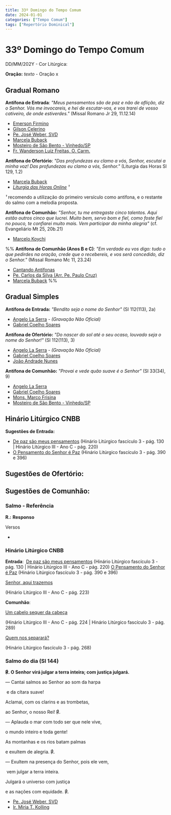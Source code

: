 ```yaml
---
title: 33º Domingo do Tempo Comum
date: 2024-01-01
categories: ["Tempo Comum"]
tags: ["Repertório Dominical"]
---
```

# 33º Domingo do Tempo Comum
DD/MM/202Y - Cor Litúrgica: 

**Oração:** _texto_ - Oração x

## Gradual Romano
**Antífona de Entrada**: _"Meus pensamentos são de paz e não de aflição, diz o Senhor. Vós me invocareis, e hei de escutar-vos, e vos trarei de vosso cativeiro, de onde estiverdes."_ (Missal Romano Jr 29, 11.12.14)

- [Emerson Firmino](https://youtu.be/1ERB_ELRd1w)
- [Gilson Celerino](https://youtu.be/MH9BLIGfbhU)
- [Pe. José Weber, SVD](https://youtu.be/y0mnyE8Krj4)
- [Marcela Buback](https://youtu.be/TanylMVMbPs)
- [Mosteiro de São Bento - Vinhedo/SP](https://youtu.be/sP2BUF9fcJw)
- [Fr. Wanderson Luiz Freitas, O. Carm.](https://youtu.be/WOnO2W9y_uw)

**Antífona de Ofertório**: _"Das profundezas eu clamo a vós, Senhor, escutai a minha voz! Das profundezas eu clamo a vós, Senhor."_ (Liturgia das Horas Sl 129, 1.2)

- [Marcela Buback](https://youtu.be/HCeuSjjnAA4)
- _[Liturgia das Horas Online](https://youtu.be/GkXPr8rwz3E) ¹_

_¹_ recomendo a utilização do primeiro versículo como antífona, e o restante do salmo com a melodia proposta. 

**Antífona de Comunhão:** *"Senhor, tu me entregaste cinco talentos. Aqui estão outros cinco que lucrei. Muito bem, servo bom e fiel, como foste fiel no pouco, te confiarei muito mais. Vem participar da minha alegria"* (cf. Evangeliário Mt 25, 20b.21)
- [Marcelo Koychi](https://youtu.be/7-9Y8DsLdZY?si=3zIitvSCYRxh_Hlw)

%% **Antífona de Comunhão (Anos B e C)**: _"Em verdade eu vos digo: tudo o que pedirdes na oração, crede que o recebereis, e vos será concedido, diz o Senhor."_ (Missal Romano Mc 11, 23.24)

- [Cantando Antífonas](https://youtu.be/Hv9d73vAdo4)
- [Pe. Carlos da Silva (Arr. Pe. Paulo Cruz)](https://youtu.be/BXw7CRQE_vs)
- [Marcela Buback](https://youtu.be/y8132Cx0M3k) %%  

## Gradual Simples
**Antífona de Entrada:** _"Bendito seja o nome do Senhor"_ (Sl 112(113), 2a)
- [Angelo La Serra](https://1drv.ms/u/s!AtE1n6ZIXolwkpl16zZDkqm2Pvblxg?e=TuiEMZ) - _(Gravação Não Oficial)_
- [Gabriel Coelho Soares](https://youtu.be/gG_E8_qkA2U)


**Antífona de Ofertório:**  _"Do nascer do sol até o seu ocaso, louvado seja o nome do Senhor!"_ (Sl 112(113), 3)
- [Angelo La Serra](https://1drv.ms/u/s!AtE1n6ZIXolwkpl0voswN22rJU62Hg?e=2LyKfP) - _(Gravação Não Oficial)_
- [Gabriel Coelho Soares](https://youtu.be/yKV8ovFxt24)
- [João Andrade Nunes](https://ocantonaliturgia.pt/obras/3148/Desde-o-nascer-ao-p%C3%B4r-do-Sol-J-A-Nunes)


**Antífona de Comunhão:** _"Provai e vede quão suave é o Senhor"_ (Sl 33(34), 9)
- [Angelo La Serra](https://www.instagram.com/tv/CRn_PC5ryTK/?utm_source=ig_web_copy_link)
- [Gabriel Coelho Soares](https://youtu.be/B3Yg4mUW-Js)
- [Mons. Marco Frisina](https://youtu.be/zOLzDPYhJnw)
- [Mosteiro de São Bento - Vinhedo/SP](https://youtu.be/PoTtHLrWqdY)


## Hinário Litúrgico CNBB
**Sugestões de Entrada:** 
- [De paz são meus pensamentos](https://youtu.be/AYno18juyfU)
  (Hinário Litúrgico fascículo 3 - pág. 130 | Hinário Litúrgico III - Ano C - pág. 220)
- [O Pensamento do Senhor é Paz](https://youtu.be/1fSWY9dYwQ8)
  (Hinário Litúrgico fascículo 3 - pág. 390 e 396)

**Sugestões de Ofertório:**
- 

**Sugestões de Comunhão:**
- 

### Salmo - Referência

**R.:** **Responso**

Versos

- 

### Hinário Litúrgico CNBB

**Entrada**: 
[De paz são meus pensamentos](https://youtu.be/AYno18juyfU)
(Hinário Litúrgico fascículo 3 - pág. 130 | Hinário Litúrgico III - Ano C - pág. 220)
[O Pensamento do Senhor é Paz](https://youtu.be/1fSWY9dYwQ8)
(Hinário Litúrgico fascículo 3 - pág. 390 e 396)


[Senhor, aqui trazemos](https://youtu.be/pBaQKaQWzJA)

(Hinário Litúrgico III - Ano C - pág. 223)

  

  

**Comunhão**:

[Um cabelo sequer da cabeça](https://youtu.be/fI6YIsfztng)

(Hinário Litúrgico III - Ano C - pág. 224 | Hinário Litúrgico fascículo 3 - pág. 289)

[Quem nos separará?](https://youtu.be/l0toFe11zEY)

(Hinário Litúrgico fascículo 3 - pág. 268)

  

### Salmo do dia (Sl 144)

**℟. O Senhor virá julgar a terra inteira; com justiça julgará.**

  

— Cantai salmos ao Senhor ao som da harpa

 e da cítara suave! 

Aclamai, com os clarins e as trombetas, 

ao Senhor, o nosso Rei! ℟.

  

— Aplauda o mar com todo ser que nele vive, 

o mundo inteiro e toda gente! 

As montanhas e os rios batam palmas 

e exultem de alegria. ℟.

  

— Exultem na presença do Senhor, pois ele vem,

 vem julgar a terra inteira. 

Julgará o universo com justiça 

e as nações com equidade. ℟.

  

  

- [Pe. José Weber, SVD](https://youtu.be/gHD7cwbO23w)
- [Ir. Miria T. Kolling](https://youtu.be/pKdmRJzstiI)
